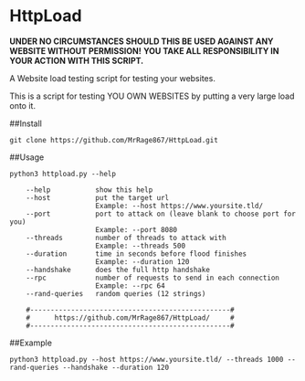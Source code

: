 # HttpLoad

**UNDER NO CIRCUMSTANCES SHOULD THIS BE USED AGAINST ANY WEBSITE WITHOUT PERMISSION!**
**YOU TAKE ALL RESPONSIBILITY IN YOUR ACTION WITH THIS SCRIPT.**

A Website load testing script for testing your websites.

This is a script for testing YOU OWN WEBSITES by putting a very large load onto it.

##Install
```
git clone https://github.com/MrRage867/HttpLoad.git
```
##Usage
```
python3 httpload.py --help

    --help           show this help
    --host           put the target url
                     Example: --host https://www.yoursite.tld/
    --port           port to attack on (leave blank to choose port for you)
                     Example: --port 8080
    --threads        number of threads to attack with
                     Example: --threads 500
    --duration       time in seconds before flood finishes
                     Example: --duration 120
    --handshake      does the full http handshake
    --rpc            number of requests to send in each connection
                     Example: --rpc 64
    --rand-queries   random queries (12 strings)

    #-------------------------------------------------#
    #      https://github.com/MrRage867/HttpLoad/     #
    #-------------------------------------------------#
```
##Example
```
python3 httpload.py --host https://www.yoursite.tld/ --threads 1000 --rand-queries --handshake --duration 120
```

